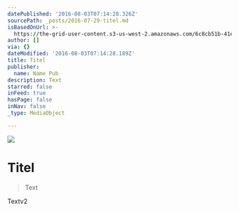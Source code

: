 ```yaml
---
datePublished: '2016-08-03T07:14:28.326Z'
sourcePath: _posts/2016-07-29-titel.md
isBasedOnUrl: >-
  https://the-grid-user-content.s3-us-west-2.amazonaws.com/6c8cb51b-41e0-4127-89aa-5f0dc14dbd25.jpg
author: []
via: {}
dateModified: '2016-08-03T07:14:28.189Z'
title: Titel
publisher:
  name: Name Pub
description: Text
starred: false
inFeed: true
hasPage: false
inNav: false
_type: MediaObject

---
```

![](https://the-grid-user-content.s3-us-west-2.amazonaws.com/6c8cb51b-41e0-4127-89aa-5f0dc14dbd25.jpg)

# Titel

> Text

Textv2